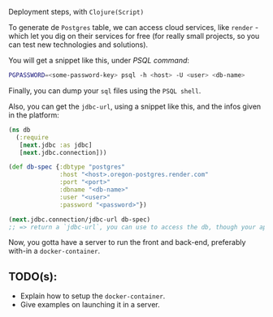 Deployment steps, with `Clojure(Script)`

To generate de `Postgres` table, we can access cloud services, like `render` - which let you dig on their services for free (for really small projects, so you can test new technologies and solutions).

You will get a snippet like this, under *PSQL command*:

```bash
PGPASSWORD=<some-password-key> psql -h <host> -U <user> <db-name>
```

Finally, you can dump your `sql` files using the `PSQL shell`.

Also, you can get the `jdbc-url`, using a snippet like this, and the infos given in the platform:

```clj
(ns db
  (:require
   [next.jdbc :as jdbc]
   [next.jdbc.connection]))

(def db-spec {:dbtype "postgres"
              :host "<host>.oregon-postgres.render.com"
              :port "<port>"
              :dbname "<db-name>"
              :user "<user>"
              :password "<password>"})

(next.jdbc.connection/jdbc-url db-spec)
;; => return a `jdbc-url`, you can use to access the db, though your app.
```

Now, you gotta have a server to run the front and back-end, preferably with-in a `docker-container`. 

## TODO(s):
- Explain how to setup the `docker-container`.
- Give examples on launching it in a server.



